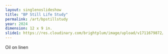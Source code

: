 ```yaml
---
layout: singlenoslideshow
title: "BP Still Life Study"
permalink: /art/bpstillstudy
year: 2024
dimension: 12 x 9 in.
slide1: https://res.cloudinary.com/brightplum/image/upload/v1711679872/ashleyjan/2024/BP_still_life_study.jpg
---
```

Oil on linen